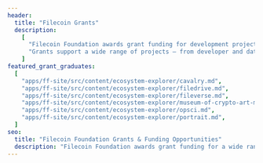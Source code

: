 ```yaml
---
header:
  title: "Filecoin Grants"
  description:
    [
      "Filecoin Foundation awards grant funding for development projects to foster a more decentralized, efficient, and robust foundation for humanity’s information.",
      "Grants support a wide range of projects — from developer and data tooling and integrations to applications and research — that benefit ecosystem participants like developers and storage providers.",
    ]
featured_grant_graduates:
  [
    "apps/ff-site/src/content/ecosystem-explorer/cavalry.md",
    "apps/ff-site/src/content/ecosystem-explorer/filedrive.md",
    "apps/ff-site/src/content/ecosystem-explorer/fileverse.md",
    "apps/ff-site/src/content/ecosystem-explorer/museum-of-crypto-art-m-c.md",
    "apps/ff-site/src/content/ecosystem-explorer/opsci.md",
    "apps/ff-site/src/content/ecosystem-explorer/portrait.md",
  ]
seo:
  title: "Filecoin Foundation Grants & Funding Opportunities"
  description: "Filecoin Foundation awards grant funding for a wide range of projects –– from developer and data tooling and integrations to applications and research."
---
```

